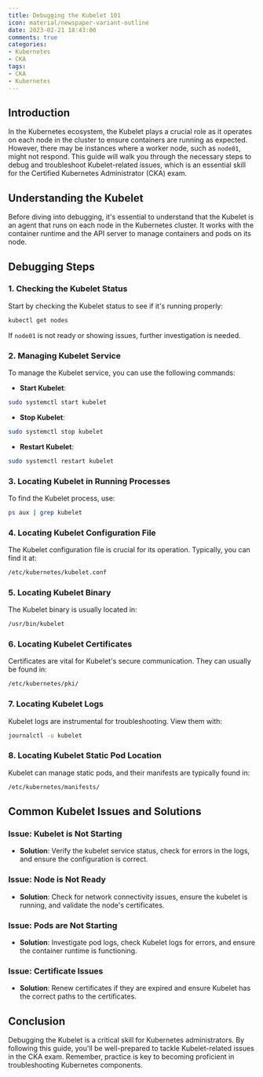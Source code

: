 ```yaml
---
title: Debugging the Kubelet 101    
icon: material/newspaper-variant-outline
date: 2023-02-21 18:43:00
comments: true
categories:
- Kubernetes
- CKA
tags:
- CKA
- Kubernetes
---
```


## Introduction

In the Kubernetes ecosystem, the Kubelet plays a crucial role as it operates on each node in the cluster to ensure containers are running as expected. However, there may be instances where a worker node, such as `node01`, might not respond. This guide will walk you through the necessary steps to debug and troubleshoot Kubelet-related issues, which is an essential skill for the Certified Kubernetes Administrator (CKA) exam.

## Understanding the Kubelet

Before diving into debugging, it's essential to understand that the Kubelet is an agent that runs on each node in the Kubernetes cluster. It works with the container runtime and the API server to manage containers and pods on its node.

## Debugging Steps

### 1. Checking the Kubelet Status

Start by checking the Kubelet status to see if it's running properly:

```bash
kubectl get nodes
```

If `node01` is not ready or showing issues, further investigation is needed.

### 2. Managing Kubelet Service

To manage the Kubelet service, you can use the following commands:

- **Start Kubelet**:

```bash
sudo systemctl start kubelet
```

- **Stop Kubelet**:

```bash
sudo systemctl stop kubelet
```

- **Restart Kubelet**:

```bash
sudo systemctl restart kubelet
```

### 3. Locating Kubelet in Running Processes

To find the Kubelet process, use:

```bash
ps aux | grep kubelet
```

### 4. Locating Kubelet Configuration File

The Kubelet configuration file is crucial for its operation. Typically, you can find it at:

```bash
/etc/kubernetes/kubelet.conf
```

### 5. Locating Kubelet Binary

The Kubelet binary is usually located in:

```bash
/usr/bin/kubelet
```

### 6. Locating Kubelet Certificates

Certificates are vital for Kubelet's secure communication. They can usually be found in:

```bash
/etc/kubernetes/pki/
```

### 7. Locating Kubelet Logs

Kubelet logs are instrumental for troubleshooting. View them with:

```bash
journalctl -u kubelet
```

### 8. Locating Kubelet Static Pod Location

Kubelet can manage static pods, and their manifests are typically found in:

```bash
/etc/kubernetes/manifests/
```

## Common Kubelet Issues and Solutions

### Issue: Kubelet is Not Starting

- **Solution**: Verify the kubelet service status, check for errors in the logs, and ensure the configuration is correct.

### Issue: Node is Not Ready

- **Solution**: Check for network connectivity issues, ensure the kubelet is running, and validate the node's certificates.

### Issue: Pods are Not Starting

- **Solution**: Investigate pod logs, check Kubelet logs for errors, and ensure the container runtime is functioning.

### Issue: Certificate Issues

- **Solution**: Renew certificates if they are expired and ensure Kubelet has the correct paths to the certificates.

## Conclusion

Debugging the Kubelet is a critical skill for Kubernetes administrators. By following this guide, you'll be well-prepared to tackle Kubelet-related issues in the CKA exam. Remember, practice is key to becoming proficient in troubleshooting Kubernetes components.
